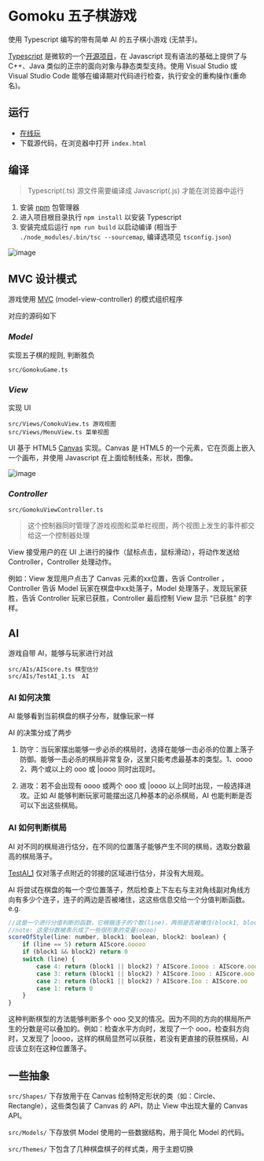 # Gomoku 五子棋游戏
使用 Typescript 编写的带有简单 AI 的五子棋小游戏 (无禁手)。

[Typescript](http://www.typescriptlang.org/) 是微软的一个[开源项目](https://github.com/Microsoft/TypeScript)，在 Javascript 现有语法的基础上提供了与 C++、Java 类似的正宗的面向对象与静态类型支持。使用 Visual Studio 或 Visual Studio Code 能够在编译期对代码进行检查，执行安全的重构操作(重命名)。

## 运行
* [在线玩](https://wangdongdongc.github.io/Gomoku/index.html)
* 下载源代码，在浏览器中打开 `index.html`

## 编译
> Typescript(.ts) 源文件需要编译成 Javascript(.js) 才能在浏览器中运行

1. 安装 [npm](https://www.npmjs.com/) 包管理器
2. 进入项目根目录执行 `npm install` 以安装 Typescript
3. 安装完成后运行 `npm run build` 以启动编译 (相当于 `./node_modules/.bin/tsc --sourcemap`, 编译选项见 `tsconfig.json`)

![image](http://raw.github.com/wangdongdongc/Gomoku/master/images/github/demo.png)

## MVC 设计模式
游戏使用 [MVC](https://zh.wikipedia.org/wiki/MVC) (model-view-controller) 的模式组织程序

对应的源码如下

### *Model*
实现五子棋的规则, 判断胜负
```
src/GomokuGame.ts
```
### *View*
实现 UI
```
src/Views/ComokuView.ts 游戏视图
src/Views/MenuView.ts 菜单视图
```
UI 基于 HTML5 [Canvas](https://zh.wikipedia.org/wiki/Canvas_(HTML%E5%85%83%E7%B4%A0)) 实现。Canvas 是 HTML5 的一个元素，它在页面上嵌入一个画布，并使用 Javascript 在上面绘制线条，形状，图像。

![image](http://raw.github.com/wangdongdongc/Gomoku/master/images/github/view-demo.png)

### *Controller*
```
src/GomokuViewController.ts
```
> 这个控制器同时管理了游戏视图和菜单栏视图，两个视图上发生的事件都交给这一个控制器处理

View 接受用户的在 UI 上进行的操作（鼠标点击，鼠标滑动），将动作发送给 Controller，Controller 处理动作。

例如：View 发现用户点击了 Canvas 元素的xx位置，告诉 Controller ，Controller 告诉 Model 玩家在棋盘中xx处落子，Model 处理落子，发现玩家获胜，告诉 Controller 玩家已获胜，Controller 最后控制 View 显示 “已获胜” 的字样。

## AI
游戏自带 AI，能够与玩家进行对战
```
src/AIs/AIScore.ts 棋型估分
src/AIs/TestAI_1.ts  AI
```
### AI 如何决策
AI 能够看到当前棋盘的棋子分布，就像玩家一样

AI 的决策分成了两步

1. 防守：当玩家摆出能够一步必杀的棋局时，选择在能够一击必杀的位置上落子防御。能够一击必杀的棋局非常复杂，这里只能考虑最基本的类型。1、oooo 2、两个或以上的 ooo 或 |oooo 同时出现时。

2. 进攻：若不会出现有 oooo 或两个 ooo 或 |oooo 以上同时出现，一般选择进攻。正如 AI 能够判断玩家可能摆出这几种基本的必杀棋局，AI 也能判断是否可以下出这些棋局。

### AI 如何判断棋局
AI 对不同的棋局进行估分，在不同的位置落子能够产生不同的棋局，选取分数最高的棋局落子。

[TestAI_1](https://github.com/wangdongdongc/Gomoku/blob/master/src/AIs/TestAI_1.ts) 仅对落子点附近的邻接的区域进行估分，并没有大局观。

AI 将尝试在棋盘的每一个空位置落子，然后检查上下左右与主对角线副对角线方向有多少个连子，连子的两边是否被堵住，这这些信息交给一个分值判断函数。
e.g.
```javascript
//这是一个进行分值判断的函数，它根据连子的个数(line)，两侧是否被堵住(block1, block2)，给出分数
//note: 这里分数被表示成了一些很形象的变量(oooo)
scoreOfStyle(line: number, block1: boolean, block2: boolean) {
    if (line == 5) return AIScore.ooooo
    if (block1 && block2) return 0
    switch (line) {
        case 4: return (block1 || block2) ? AIScore.Ioooo : AIScore.oooo
        case 3: return (block1 || block2) ? AIScore.Iooo : AIScore.ooo
        case 2: return (block1 || block2) ? AIScore.Ioo : AIScore.oo
        case 1: return 0
    }
}
```

这种判断棋型的方法能够判断多个 ooo 交叉的情况。因为不同的方向的棋局所产生的分数是可以叠加的。例如：检查水平方向时，发现了一个 ooo，检查斜方向时，又发现了 |oooo，这样的棋局显然可以获胜，若没有更直接的获胜棋局，AI 应该立刻在这种位置落子。


## 一些抽象
`src/Shapes/` 下存放用于在 Canvas 绘制特定形状的类（如：Circle、Rectangle），这些类包装了 Canvas 的 API，防止 View 中出现大量的 Canvas API。

`src/Models/` 下存放供 Model 使用的一些数据结构，用于简化 Model 的代码。

`src/Themes/` 下包含了几种棋盘棋子的样式类，用于主题切换